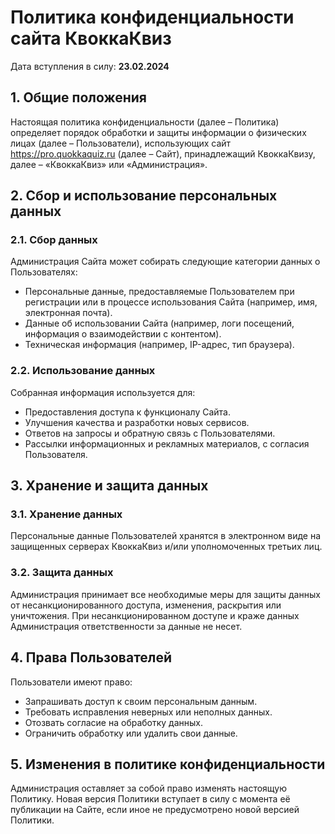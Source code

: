 # Политика конфиденциальности сайта КвоккаКвиз

Дата вступления в силу: **23.02.2024**

## 1. Общие положения

Настоящая политика конфиденциальности (далее – Политика) определяет порядок обработки и защиты информации о физических лицах (далее – Пользователи), использующих сайт https://pro.quokkaquiz.ru (далее – Сайт), принадлежащий КвоккаКвизу, далее – «КвоккаКвиз» или «Администрация».

## 2. Сбор и использование персональных данных

### 2.1. Сбор данных

Администрация Сайта может собирать следующие категории данных о Пользователях:

- Персональные данные, предоставляемые Пользователем при регистрации или в процессе использования Сайта (например, имя, электронная почта).
- Данные об использовании Сайта (например, логи посещений, информация о взаимодействии с контентом).
- Техническая информация (например, IP-адрес, тип браузера).

### 2.2. Использование данных

Собранная информация используется для:

- Предоставления доступа к функционалу Сайта.
- Улучшения качества и разработки новых сервисов.
- Ответов на запросы и обратную связь с Пользователями.
- Рассылки информационных и рекламных материалов, с согласия Пользователя.

## 3. Хранение и защита данных

### 3.1. Хранение данных

Персональные данные Пользователей хранятся в электронном виде на защищенных серверах КвоккаКвиз и/или уполномоченных третьих лиц.

### 3.2. Защита данных

Администрация принимает все необходимые меры для защиты данных от несанкционированного доступа, изменения, раскрытия или уничтожения. При несанкционированном доступе и краже данных Администрация ответственности за данные не несет. 

## 4. Права Пользователей

Пользователи имеют право:

- Запрашивать доступ к своим персональным данным.
- Требовать исправления неверных или неполных данных.
- Отозвать согласие на обработку данных.
- Ограничить обработку или удалить свои данные.

## 5. Изменения в политике конфиденциальности

Администрация оставляет за собой право изменять настоящую Политику. Новая версия Политики вступает в силу с момента её публикации на Сайте, если иное не предусмотрено новой версией Политики.

